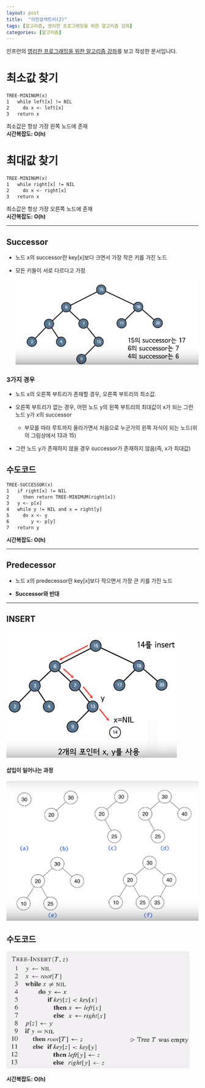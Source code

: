 ```yaml
---
layout: post
title:  "이진검색트리(2)"
tags: [알고리즘, 영리한 프로그래밍을 위한 알고리즘 강좌]
categories: [알고리즘]
---
```


인프런의 [영리한 프로그래밍을 위한 알고리즘 강좌](https://www.inflearn.com/course/%EC%95%8C%EA%B3%A0%EB%A6%AC%EC%A6%98-%EA%B0%95%EC%A2%8C/)를 보고 작성한 문서입니다.

최소값 찾기
==========

```
TREE-MININUM(x)
1   while left[x] != NIL
2     do x <- left[x]
3   return x
```
최소값은 항상 가장 왼쪽 노드에 존재  
**시간복잡도: O(h)**

최대값 찾기
==========

```
TREE-MININUM(x)
1   while right[x] != NIL
2     do x <- right[x]
3   return x
```
최소값은 항상 가장 오른쪽 노드에 존재  
**시간복잡도: O(h)**

---

Successor
---------

- 노드 x의 successor란 key[x]보다 크면서 가장 작은 키를 가진 노드

- 모든 키들이 서로 다르다고 가정

  ![successor](/images/algorithm/successor.png)

### 3가지 경우

- 노드 x의 오른쪽 부트리가 존재할 경우, 오른쪽 부트리의 최소값.

- 오른쪽 부트리가 없는 경우, 어떤 노드 y의 왼쪽 부트리의 최대값이 x가 되는 그런 노드 y가 x의 successor  

  - 부모를 따라 루트까지 올라가면서 처음으로 누군가의 왼쪽 자식이 되는 노드(위의 그림상에서 13과 15)  

- 그런 노드 y가 존재하지 않을 경우 successor가 존재하지 않음(즉, x가 최대값)

수도코드
-------

```
TREE-SUCCESSOR(x)
1   if right[x] != NIL
2     then return TREE-MINIMUM(right[x])
3   y <- p[x]
4   while y != NIL and x = right[y]
5     do x <- y
6        y <- p[y]
7   return y
```  
**시간복잡도: O(h)**

---

Predecessor
------------

- 노드 x의 predecessor란 key[x]보다 작으면서 가장 큰 키를 가진 노드

- **Successor와 반대**  

---

INSERT
-------
![bst_insert](/images/algorithm/bst_insert.png)  

#### 삽입이 일어나는 과정

![bst_insert2](/images/algorithm/bst_insert2.png)  

수도코드
-------

![bst_insert_code](/images/algorithm/bst_insert_code.png)  

**시간복잡도: O(h)**
